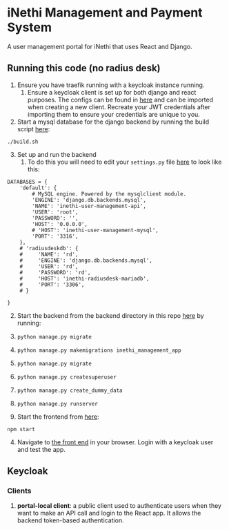 # iNethi Management and Payment System
A user management portal for iNethi that uses React and Django.

## Running this code (no radius desk)
1. Ensure you have traefik running with a keycloak instance running.
   1. Ensure a keycloak client is set up for both django and react purposes. The configs can be found in [here](./config) and can 
   be imported when creating a new client. Recreate your JWT credentials after importing them to ensure your credentials are unique to you.
2. Start a mysql database for the django backend by running the build script [here](./infrastructure/mysql):
```
./build.sh
```
3. Set up and run the backend
   1. To do this you will need to edit your ```settings.py``` file [here](./payment-and-management/backend/inethi_management/settings.py)
   to look like this:
```
DATABASES = {
    'default': {
        # MySQL engine. Powered by the mysqlclient module.
        'ENGINE': 'django.db.backends.mysql',
        'NAME': 'inethi-user-management-api',
        'USER': 'root',
        'PASSWORD': '',
        'HOST': '0.0.0.0',
        # 'HOST': 'inethi-user-management-mysql',
        'PORT': '3316',
    },
    # 'radiusdeskdb': {
    #     'NAME': 'rd',
    #     'ENGINE': 'django.db.backends.mysql',
    #     'USER': 'rd',
    #     'PASSWORD': 'rd',
    #     'HOST': 'inethi-radiusdesk-mariadb',
    #     'PORT': '3306',
    # }

}
```
   2. Start the backend from the backend directory in this repo [here](./payment-and-management/backend) by running:
   3. `python manage.py migrate`
   4. `python manage.py makemigrations inethi_management_app`
   5. `python manage.py migrate`
   6. `python manage.py createsuperuser`
   7. `python manage.py create_dummy_data`
   8. `python manage.py runserver`

3. Start the frontend from [here](./payment-and-management/front-end/inethi-portal):
```
npm start
```
4. Navigate to [the front end](http://localhost:3000/) in your browser. Login with a keycloak user and test the app.

## Keycloak
### Clients
1. **portal-local client**: a public client used to authenticate users when they want to make an API call and login to 
the React app. It allows the backend token-based authentication.
